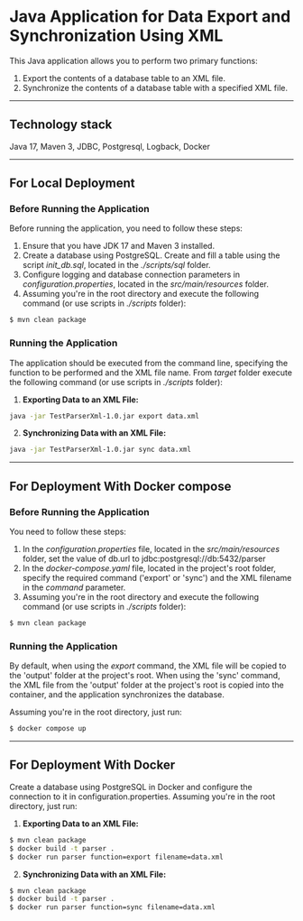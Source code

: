 # Java Application for Data Export and Synchronization Using XML

This Java application allows you to perform two primary functions:

1. Export the contents of a database table to an XML file.
2. Synchronize the contents of a database table with a specified XML file.

***
## Technology stack
Java 17, Maven 3, JDBC, Postgresql, Logback, Docker

***

## For Local Deployment

### Before Running the Application

Before running the application, you need to follow these steps:

1. Ensure that you have JDK 17 and Maven 3 installed. 
2. Create a database using PostgreSQL. Create and fill a table using the script *init_db.sql*, located in the *./scripts/sql* folder.
3. Configure logging and database connection parameters in *configuration.properties*, located in the *src/main/resources* folder.
4. Assuming you're in the root directory and execute the following command (or use scripts in *./scripts* folder):
```bash
$ mvn clean package
```

### Running the Application

The application should be executed from the command line, specifying the function to be performed and the XML file name. 
From *target* folder execute the following command (or use scripts in *./scripts* folder):

1. **Exporting Data to an XML File:**
```bash
java -jar TestParserXml-1.0.jar export data.xml
```

2. **Synchronizing Data with an XML File:**
```bash
java -jar TestParserXml-1.0.jar sync data.xml
```

***

## For Deployment With Docker compose

### Before Running the Application

You need to follow these steps:

1. In the *configuration.properties* file, located in the *src/main/resources* folder, 
set the value of db.url to jdbc:postgresql://db:5432/parser
2. In the *docker-compose.yaml* file, located in the project's root folder,
specify the required command ('export' or 'sync') and the XML filename in the *command* parameter.
3. Assuming you're in the root directory and execute the following command (or use scripts in *./scripts* folder):
```bash
$ mvn clean package
```

### Running the Application

By default, when using the *export* command, the XML file will be copied to the 'output' folder at the project's root.
When using the 'sync' command, the XML file from the 'output' folder at the project's root is copied into the container,
and the application synchronizes the database.

Assuming you're in the root directory, just run:
```bash
$ docker compose up
```

***

## For Deployment With Docker
Create a database using PostgreSQL in Docker and configure the connection to it in configuration.properties.
Assuming you're in the root directory, just run:

1. **Exporting Data to an XML File:**
```bash
$ mvn clean package
$ docker build -t parser .
$ docker run parser function=export filename=data.xml
```

2. **Synchronizing Data with an XML File:**
```bash
$ mvn clean package
$ docker build -t parser .
$ docker run parser function=sync filename=data.xml
```